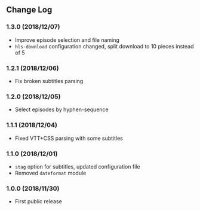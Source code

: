 ## Change Log

### 1.3.0 (2018/12/07)
- Improve episode selection and file naming
- `hls-download` configuration changed, split download to 10 pieces instead of 5

### 1.2.1 (2018/12/06)
- Fix broken subtitles parsing

### 1.2.0 (2018/12/05)
- Select episodes by hyphen-sequence

### 1.1.1 (2018/12/04)
- Fixed VTT+CSS parsing with some subtitles

### 1.1.0 (2018/12/01)
- `stag` option for subtitles, updated configuration file
- Removed `dateformat` module

### 1.0.0 (2018/11/30)
- First public release